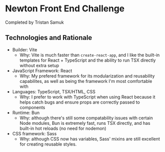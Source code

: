 # Newton Front End Challenge

Completed by Tristan Samuk

## Technologies and Rationale

- Builder: Vite
  - Why: Vite is much faster than `create-react-app`, and I like the built-in templates for React + TypeScript and the ability to run TSX directly without extra setup
- JavaScript Framework: React
  - Why: My prefered framework for its modularization and reusability capabilites, as well as being the framework I'm most comfortable with
- Languages: TypeScript, TSX/HTML, CSS
  - Why: I prefer to work with TypeScript when using React because it helps catch bugs and ensure props are correctly passed to components
- Runtime: Bun
  - Why: although there's still some compatability issues with certain Node modules, Bun is extremely fast, runs TSX directly, and has built-in hot reloads (no need for nodemon)
- CSS framework: Sass
  - Why: although CSS now has variables, Sass' mixins are still excellent for creating reusable styles.
